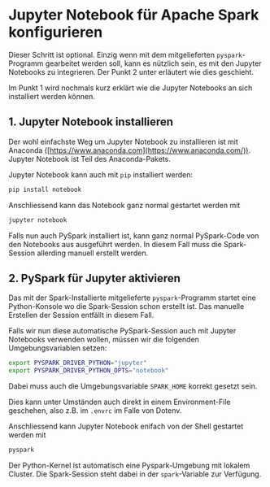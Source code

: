 # Jupyter Notebook für Apache Spark konfigurieren

Dieser Schritt ist optional. Einzig wenn mit dem mitgelieferten `pyspark`-Programm gearbeitet werden soll, kann es nützlich sein, es mit den Jupyter Notebooks zu integrieren. Der Punkt 2 unter erläutert wie dies geschieht.

Im Punkt 1 wird nochmals kurz erklärt wie die Jupyter Notebooks an sich installiert werden können.


## 1. Jupyter Notebook installieren

Der wohl einfachste Weg um Jupyter Notebook zu installieren ist mit Anaconda ([https://www.anaconda.com](https://www.anaconda.com/)). Jupyter Notebook ist Teil des Anaconda-Pakets.

Jupyter Notebook kann auch mit `pip` installiert werden:

```bash
pip install notebook
```

Anschliessend kann das Notebook ganz normal gestartet werden mit

```bash
jupyter notebook
```

Falls nun auch PySpark installiert ist, kann ganz normal PySpark-Code von den Notebooks aus ausgeführt werden. In diesem Fall muss die Spark-Session allerding manuell erstellt werden.


## 2. PySpark für Jupyter aktivieren

Das mit der Spark-Installierte mitgelieferte `pyspark`-Programm startet eine Python-Konsole wo die Spark-Session schon erstellt ist. Das manuelle Erstellen der Session entfällt in diesem Fall.

Falls wir nun diese automatische PySpark-Session auch mit Jupyter Notebooks verwenden wollen, müssen wir die folgenden Umgebungsvariablen setzen:

```bash
export PYSPARK_DRIVER_PYTHON="jupyter"
export PYSPARK_DRIVER_PYTHON_OPTS="notebook"
```

Dabei muss auch die Umgebungsvariable `SPARK_HOME` korrekt gesetzt sein.

Dies kann unter Umständen auch direkt in einem Environment-File geschehen, also z.B. im `.envrc` im Falle von Dotenv.

Anschliessend kann Jupyter Notebook enifach von der Shell gestartet werden mit

```bash
pyspark
```

Der Python-Kernel ist automatisch eine Pyspark-Umgebung mit lokalem Cluster. Die Spark-Session steht dabei in der `spark`-Variable zur Verfügung.
